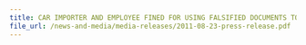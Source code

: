 ```yaml
---
title: CAR IMPORTER AND EMPLOYEE FINED FOR USING FALSIFIED DOCUMENTS TO IMPORT 27 BMW CARS
file_url: /news-and-media/media-releases/2011-08-23-press-release.pdf
---
```

